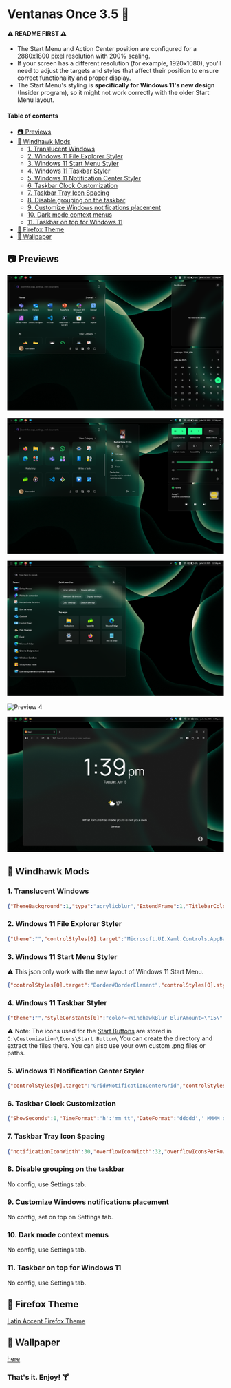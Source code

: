 # Ventanas Once 3.5 🦅

#### ⚠️ README FIRST ⚠️
- The Start Menu and Action Center position are configured for a 2880x1800 pixel resolution with 200% scaling.
- If your screen has a different resolution (for example, 1920x1080), you'll need to adjust the targets and styles that affect their position to ensure correct functionality and proper display.
- The Start Menu's styling is **specifically for Windows 11's new design** (Insider program), so it might not work correctly with the older Start Menu layout.

#### Table of contents
* [📷 Previews](#previews)
* [🦅 Windhawk Mods](#windhawk-mods)
    * [1. Translucent Windows](#1-translucent-windows)
    * [2. Windows 11 File Explorer Styler](#2-windows-11-file-explorer-styler)
    * [3. Windows 11 Start Menu Styler](#3-windows-11-start-menu-styler)
    * [4. Windows 11 Taskbar Styler](#4-windows-11-taskbar-styler)
    * [5. Windows 11 Notification Center Styler](#5-windows-11-notification-center-styler)
    * [6. Taskbar Clock Customization](#6-taskbar-clock-customization)
    * [7. Taskbar Tray Icon Spacing](#7-taskbar-tray-icon-spacing)
    * [8. Disable grouping on the taskbar](#8-disable-grouping-on-the-taskbar)
    * [9. Customize Windows notifications placement](#9-customize-windows-notifications-placement)
    * [10. Dark mode context menus](#10-dark-mode-context-menus)
    * [11. Taskbar on top for Windows 11](#11-taskbar-on-top-for-windows-11)
* [🦊 Firefox Theme](#firefox-theme)
* [🔗 Wallpaper](#wallpaper)

## 📷 Previews

![Preview 1](https://github.com/Acercandr0/Ventanas-Once/blob/main/Previews/prev1.png)

![Preview 2](https://github.com/Acercandr0/Ventanas-Once/blob/main/Previews/prev2.png)

![Preview 3](https://github.com/Acercandr0/Ventanas-Once/blob/main/Previews/prev3.png)

![Preview 4](https://github.com/Acercandr0/Ventanas-Once/blob/main/Previews/prev4.png)

![Preview 5](https://github.com/Acercandr0/Ventanas-Once/blob/main/Previews/prev5.png)

## 🦅 Windhawk Mods

### 1. Translucent Windows
```json
{"ThemeBackground":1,"type":"acrylicblur","ExtendFrame":1,"TitlebarColor.ColorTitlebar":0,"TitlebarColor.titlerbarstyles_active":"","TitlebarColor.titlerbarstyles_inactive":"","TitlebarTextColor.ColorTitlebarText":0,"TitlebarTextColor.titlerbarcolorstyles_active":"","TitlebarTextColor.titlerbarcolorstyles_inactive":"","BorderColor.ColorBorder":0,"BorderColor.borderstyles_active":"0","BorderColor.borderstyles_inactive":"0","BorderColor.MenuBorderColor":0,"TextAlphaBlend":1,"AccentBlurBehind":"B3222733","ImmersiveDarkTitle":1,"CornerOption":"default","RainbowSpeed":1,"BorderColor.RainbowBorder":0,"TitlebarColor.RainbowTitlebar":0,"RenderingMod.ThemeBackground":1,"RenderingMod.AccentColorControls":1,"RuledPrograms[0].target":"mspaint.exe","RuledPrograms[0].type":"none","RuledPrograms[0].AccentBlurBehind":"00000000","RuledPrograms[0].ImmersiveDarkTitle":0,"RuledPrograms[0].ExtendFrame":0,"RuledPrograms[0].CornerOption":"default","RuledPrograms[0].RainbowSpeed":1,"RuledPrograms[0].TitlebarColor.ColorTitlebar":0,"RuledPrograms[0].TitlebarColor.RainbowTitlebar":0,"RuledPrograms[0].TitlebarColor.titlerbarstyles_active":"FF0000","RuledPrograms[0].TitlebarColor.titlerbarstyles_inactive":"00FFFF","RuledPrograms[0].TitlebarTextColor.ColorTitlebarText":0,"RuledPrograms[0].TitlebarTextColor.RainbowTextColor":0,"RuledPrograms[0].TitlebarTextColor.titlerbarcolorstyles_active":"FF0000","RuledPrograms[0].TitlebarTextColor.titlerbarcolorstyles_inactive":"00FFFF","RuledPrograms[0].BorderColor.ColorBorder":0,"RuledPrograms[0].BorderColor.RainbowBorder":0,"RuledPrograms[0].BorderColor.borderstyles_active":"FF0000","RuledPrograms[0].BorderColor.borderstyles_inactive":"00FFFF"}
```

### 2. Windows 11 File Explorer Styler
```json
{"theme":"","controlStyles[0].target":"Microsoft.UI.Xaml.Controls.AppBarSeparator","controlStyles[0].styles[0]":"Visibility=Collapsed","controlStyles[1].target":"Grid#DetailsViewControlRootGrid","controlStyles[1].styles[0]":"Background=Transparent","controlStyles[2].target":"StackPanel#DetailsViewThumbnail","controlStyles[2].styles[0]":"Background=Transparent","controlStyles[3].target":"Grid#CommandBarControlRootGrid","controlStyles[3].styles[0]":"Background=Transparent","controlStyles[3].styles[1]":"BorderThickness=0,0,0,0","controlStyles[4].target":"FileExplorerExtensions.GalleryViewControl#GalleryViewControl > Grid","controlStyles[4].styles[0]":"Background=Transparent","controlStyles[5].target":"FileExplorerExtensions.GalleryViewControl#GalleryViewControl > Grid > Grid#GalleryRootGrid","controlStyles[5].styles[0]":"Background=Transparent","controlStyles[6].target":"TabViewItem > Grid#LayoutRoot > Canvas > Microsoft.UI.Xaml.Shapes.Path#SelectedBackgroundPath","controlStyles[6].styles[0]":"Fill=Transparent","controlStyles[7].target":"Microsoft.UI.Xaml.Controls.Grid#NavigationBarControlGrid","controlStyles[7].styles[0]":"Background=Transparent","controlStyles[8].target":"CommandBar#FileExplorerCommandBar","controlStyles[8].styles[0]":"Background=Transparent","controlStyles[9].target":"Microsoft.UI.Xaml.Controls.Border#RightBottomBorderLine","controlStyles[9].styles[0]":"Visibility=Collapsed","controlStyles[10].target":"Microsoft.UI.Xaml.Controls.Border#LeftBottomBorderLine","controlStyles[10].styles[0]":"Visibility=Collapsed","controlStyles[11].target":"Microsoft.UI.Xaml.Controls.Border#BottomBorderLine","controlStyles[11].styles[0]":"Visibility=Collapsed","controlStyles[12].target":"TabViewItem > Grid#LayoutRoot > Grid#TabContainer","controlStyles[12].styles[0]":"BorderBrush=Transparent","controlStyles[12].styles[1]":"Background=Transparent","styleConstants[0]":"","resourceVariables[0].variableKey":"","resourceVariables[0].value":"","explorerFrameContainerHeight":0}
```

### 3. Windows 11 Start Menu Styler
⚠️ This json only work with the new layout of Windows 11 Start Menu.
```json
{"controlStyles[0].target":"Border#BorderElement","controlStyles[0].styles[0]":"Background=Transparent","controlStyles[1].target":"Border#StartDropShadow\"","controlStyles[1].styles[0]":"Visibility=Collapsed","controlStyles[2].target":"Border#AcrylicBorder","controlStyles[2].styles[0]":"Background:=$color","controlStyles[3].target":"Border#AcrylicOverlay","controlStyles[3].styles[0]":"Background:=Transparent","controlStyles[3].styles[1]":"BorderThickness=0,0,0,0","controlStyles[4].target":"Grid#UnderlineContainer","controlStyles[4].styles[0]":"Visibility=Collapsed","controlStyles[5].target":"Border#dropshadow","controlStyles[5].styles[0]":"Visibility=Collapsed","controlStyles[6].target":"Windows.UI.Xaml.Controls.Grid#FrameRoot","controlStyles[6].styles[0]":"RenderTransform:=<TranslateTransform X=\"0\" Y=\"-368\" />","controlStyles[6].styles[1]":"MaxHeight=500","controlStyles[7].target":"Windows.UI.Xaml.Controls.SemanticZoom#TopLevelRoot","controlStyles[7].styles[0]":"RenderTransform:=<TranslateTransform X=\"0\" Y=\"368\" />","controlStyles[8].target":"Windows.UI.Xaml.Controls.Border#RightCompanionDropShadow","controlStyles[8].styles[0]":"Visibility=Collapsed","controlStyles[9].target":"Windows.UI.Xaml.Controls.Border#AppBorder","controlStyles[9].styles[0]":"Background:=$color","controlStyles[10].target":"Windows.UI.Xaml.Controls.Border#TaskbarSearchBackground","controlStyles[10].styles[0]":"Background=Transparent","controlStyles[11].target":"Windows.UI.Xaml.Controls.Border#dropshadow","controlStyles[11].styles[0]":"Visibility=Collapsed","controlStyles[12].target":"Windows.UI.Xaml.Controls.Border#LayerBorder","controlStyles[12].styles[0]":"Visibility=Collapsed","controlStyles[13].target":"StartMenu.FolderModal","controlStyles[13].styles[0]":"RenderTransform:=<TranslateTransform X=\"0\" Y=\"368\" />","controlStyles[14].target":"StartMenu.FolderModal > Windows.UI.Xaml.Controls.Grid#Root > Windows.UI.Xaml.Controls.Border","controlStyles[14].styles[0]":"Background:=$color","controlStyles[14].styles[1]":"Shadow:=","controlStyles[14].styles[2]":"BorderThickness=0","controlStyles[15].target":"StartMenu.CategoryControl > Windows.UI.Xaml.Controls.Grid#RootGrid > Windows.UI.Xaml.Controls.Border","controlStyles[15].styles[0]":"BorderThickness=0","controlStyles[16].target":"Windows.UI.Xaml.Controls.Border#StartDropShadow","controlStyles[16].styles[0]":"Visibility=Collapsed","controlStyles[2].styles[1]":"BorderThickness=0","controlStyles[9].styles[1]":"BorderThickness=0","styleConstants[0]":"color=<WindhawkBlur BlurAmount=\"20\" TintColor=\"#B3222733\"/>","controlStyles[15].styles[1]":"Background:=$color"}
```

### 4. Windows 11 Taskbar Styler  
```json
{"theme":"","styleConstants[0]":"color=<WindhawkBlur BlurAmount=\"15\" TintColor=\"#B3222733\"/>","resourceVariables[0].variableKey":"","resourceVariables[0].value":"","controlStyles[0].target":"Taskbar.TaskListLabeledButtonPanel@RunningIndicatorStates > Rectangle#RunningIndicator","controlStyles[0].styles[0]":"Width@ActiveRunningIndicator=21","controlStyles[0].styles[1]":"Height=2","controlStyles[0].styles[2]":"Width@InactiveRunningIndicator=10","controlStyles[0].styles[3]":"Margin=4,0,0,0","controlStyles[1].target":"Taskbar.ExperienceToggleButton#LaunchListButton[AutomationProperties.AutomationId=StartButton] > Taskbar.TaskListButtonPanel@CommonStates > Border#BackgroundElement","controlStyles[1].styles[0]":"Background@InactiveNormal:=<ImageBrush Stretch=\"Uniform\" ImageSource=\"C:\\Customization\\Icons\\Start Button\\Normal.png\" />","controlStyles[1].styles[1]":"Background@InactivePointerOver:=<ImageBrush Stretch=\"Uniform\" ImageSource=\"C:\\Customization\\Icons\\Start Button\\Hover.png\" />","controlStyles[1].styles[2]":"Background@InactivePressed:=<ImageBrush Stretch=\"Uniform\" ImageSource=\"C:\\Customization\\Icons\\Start Button\\Pressed.png\" />","controlStyles[1].styles[3]":"BorderThickness=0","controlStyles[1].styles[4]":"Background@ActiveNormal:=<ImageBrush Stretch=\"Uniform\" ImageSource=\"C:\\Customization\\Icons\\Start Button\\Pressed.png\" />","controlStyles[1].styles[5]":"Background@ActivePointerOver:=<ImageBrush Stretch=\"Uniform\" ImageSource=\"C:\\Customization\\Icons\\Start Button\\Hover.png\" />","controlStyles[1].styles[6]":"Background@ActivePressed:=<ImageBrush Stretch=\"Uniform\" ImageSource=\"C:\\Customization\\Icons\\Start Button\\Pressed.png\" />","controlStyles[1].styles[7]":"CornerRadius=0","controlStyles[1].styles[8]":"MaxHeight=15","controlStyles[1].styles[9]":"MaxWidth=15","controlStyles[2].target":"Taskbar.ExperienceToggleButton#LaunchListButton[AutomationProperties.AutomationId=StartButton] > Taskbar.TaskListButtonPanel > Microsoft.UI.Xaml.Controls.AnimatedVisualPlayer#Icon","controlStyles[2].styles[0]":"Visibility=Collapsed","controlStyles[3].target":"Taskbar.TaskbarFrame > Grid#RootGrid > Taskbar.TaskbarBackground > Grid > Rectangle#BackgroundFill","controlStyles[3].styles[0]":"Fill:=$color","controlStyles[4].target":"Taskbar.ExperienceToggleButton#LaunchListButton","controlStyles[4].styles[0]":"Width=35","controlStyles[5].target":"Windows.UI.Xaml.Controls.Image#OverlayIcon","controlStyles[5].styles[0]":"Transform3D:=<CompositeTransform3D ScaleX=\"0.6\" ScaleY=\"0.6\" ScaleZ=\"0.6\" />","controlStyles[5].styles[1]":"Margin=11,1,0,0","controlStyles[6].target":"Taskbar.Badge#BadgeControl","controlStyles[6].styles[0]":"Transform3D:=<CompositeTransform3D ScaleX=\"0.6\" ScaleY=\"0.6\" ScaleZ=\"0.6\" />","controlStyles[6].styles[1]":"Margin=11,1,0,0","controlStyles[7].target":"Taskbar.TaskListLabeledButtonPanel#IconPanel","controlStyles[7].styles[0]":"Padding=0","controlStyles[8].target":"Windows.UI.Xaml.Controls.Image#Icon","controlStyles[8].styles[0]":"Margin=4,0,0,0","controlStyles[9].target":"Border#OverflowFlyoutBackgroundBorder","controlStyles[9].styles[0]":"Background:=$color","controlStyles[9].styles[1]":"Shadow:=","controlStyles[10].target":"Windows.UI.Xaml.Controls.Border#BackgroundBorder","controlStyles[10].styles[0]":"Margin=0,0,0,0","controlStyles[4].styles[1]":"Margin=3,0,10,0","controlStyles[11].target":"Rectangle#BackgroundStroke","controlStyles[11].styles[0]":"Visibility=Collapsed","controlStyles[1].styles[10]":"Margin=-6,0,0,0","controlStyles[9].styles[2]":"BorderThickness=0","controlStyles[11].styles[1]":"Shadow:=","controlStyles[12].target":"Microsoft.UI.Xaml.Controls.ProgressBar#ProgressIndicator","controlStyles[12].styles[0]":"Width=auto","controlStyles[12].styles[1]":"MinHeight=2","controlStyles[12].styles[2]":"Margin=0"}
```
⚠️ Note: The icons used for the [Start Buttons](https://github.com/Acercandr0/Ventanas-Once/blob/main/Start%20Button.7z) are stored in `C:\Customization\Icons\Start Button\` You can create the directory and extract the files there. You can also use your own custom .png files or paths.

### 5. Windows 11 Notification Center Styler
```json
{"controlStyles[0].target":"Grid#NotificationCenterGrid","controlStyles[0].styles[0]":"Background:=$color","controlStyles[0].styles[1]":"BorderThickness=0","controlStyles[0].styles[2]":"Shadow:=","controlStyles[0].styles[3]":"VerticalAlignment=Stretch","controlStyles[1].target":"Grid#CalendarCenterGrid","controlStyles[1].styles[0]":"Background:=$color","controlStyles[1].styles[1]":"BorderThickness=0","controlStyles[1].styles[2]":"Shadow:=","controlStyles[2].target":"ScrollViewer#CalendarControlScrollViewer","controlStyles[2].styles[0]":"Background:=<AcrylicBrush Opacity=\"0\"/>","controlStyles[3].target":"MenuFlyoutPresenter","controlStyles[3].styles[0]":"Background:=$color","controlStyles[3].styles[1]":"BorderThickness=0","controlStyles[3].styles[2]":"Padding=2,4,2,4","controlStyles[3].styles[3]":"Shadow:=","controlStyles[4].target":"Border#JumpListRestyledAcrylic","controlStyles[4].styles[0]":"Background:=$color","controlStyles[4].styles[1]":"BorderThickness=0","controlStyles[4].styles[2]":"Shadow:=","controlStyles[5].target":"Grid#ControlCenterRegion","controlStyles[5].styles[0]":"Background:=$color","controlStyles[5].styles[1]":"BorderThickness=0","controlStyles[5].styles[2]":"Margin=0,0,0,460","controlStyles[5].styles[3]":"Shadow:=","controlStyles[6].target":"Windows.UI.Xaml.Controls.Grid#L1Grid > Border","controlStyles[6].styles[0]":"Background:=<SolidColorBrush Color=\"Transparent\"/>","controlStyles[7].target":"Windows.UI.Xaml.Controls.Grid#MediaTransportControlsRegion","controlStyles[7].styles[0]":"Background:=$color","controlStyles[7].styles[1]":"BorderThickness=0","controlStyles[7].styles[2]":"Margin=0,0,0,-970","controlStyles[7].styles[3]":"Shadow:=","controlStyles[8].target":"Grid#MediaTransportControlsRoot","controlStyles[8].styles[0]":"Background:=<SolidColorBrush Color=\"Transparent\"/>","controlStyles[9].target":"ContentPresenter#PageContent","controlStyles[9].styles[0]":"Background:=<SolidColorBrush Color=\"Transparent\"/>","controlStyles[10].target":"ContentPresenter#PageContent > Grid > Border","controlStyles[10].styles[0]":"Background:=<SolidColorBrush Color=\"Transparent\"/>","controlStyles[11].target":"QuickActions.ControlCenter.AccessibleWindow#PageWindow > ContentPresenter > Grid#FullScreenPageRoot","controlStyles[11].styles[0]":"Background:=<SolidColorBrush Color=\"Transparent\"/>","controlStyles[12].target":"QuickActions.ControlCenter.AccessibleWindow#PageWindow > ContentPresenter > Grid#FullScreenPageRoot > ContentPresenter#PageHeader","controlStyles[12].styles[0]":"Background:=<SolidColorBrush Color=\"Transparent\"/>","controlStyles[13].target":"Windows.UI.Xaml.Controls.ListView#MediaButtonsListView","controlStyles[13].styles[0]":"RenderTransform:=<ScaleTransform ScaleX=\"0.9\" ScaleY=\"0.9\" />","controlStyles[13].styles[1]":"RenderTransformOrigin=0.5,0.5","controlStyles[14].target":"ActionCenter.FocusSessionControl","controlStyles[14].styles[0]":"Height=0","theme":"","styleConstants[0]":"color=<WindhawkBlur BlurAmount=\"15\" TintColor=\"#B3222733\"/>","resourceVariables[0].variableKey":"","resourceVariables[0].value":"","controlStyles[15].target":"Border#ToastBackgroundBorder2","controlStyles[15].styles[0]":"Background:=$color","controlStyles[15].styles[1]":"BorderThickness=0,0,0,0","controlStyles[15].styles[2]":"Shadow:=","controlStyles[16].target":"Grid#ThumbnailImage","controlStyles[16].styles[0]":"Grid.Column=0","controlStyles[16].styles[1]":"Margin=-2,-5,0,0","controlStyles[16].styles[2]":"Height=132","controlStyles[16].styles[3]":"Width=130","controlStyles[17].target":"StackPanel#PrimaryAndSecondaryTextContainer","controlStyles[17].styles[0]":"Margin=160,-10,0,0","controlStyles[13].styles[2]":"Margin=60,-30,-10,0","controlStyles[13].styles[3]":"VerticalAlignment=0","controlStyles[13].styles[4]":"HorizontalAlignment=2","controlStyles[18].target":"Windows.UI.Xaml.Controls.Image#IconImage","controlStyles[19].target":"Windows.UI.Xaml.Controls.TextBlock#AppNameText","controlStyles[19].styles[0]":"Margin=160,0,0,-40","controlStyles[18].styles[0]":"Visibility=Collapsed","controlStyles[2].styles[1]":"BorderThickness=0"}
```

### 6. Taskbar Clock Customization  
```json
{"ShowSeconds":0,"TimeFormat":"h':'mm tt","DateFormat":"ddddd',' MMMM d","WeekdayFormat":"dddd","WeekdayFormatCustom":"","TopLine":"%date%   %time%","BottomLine":"","MiddleLine":"","TooltipLine":"","Width":180,"Height":60,"MaxWidth":0,"TextSpacing":0,"WebContentsItems[0].Url":"","WebContentsItems[0].BlockStart":"","WebContentsItems[0].Start":"","WebContentsItems[0].End":"","WebContentsItems[0].MaxLength":50,"WebContentsUpdateInterval":10,"TimeZones[0]":"Eastern Standard Time","TimeStyle.Hidden":0,"TimeStyle.TextColor":"","TimeStyle.TextAlignment":"","TimeStyle.FontSize":0,"TimeStyle.FontFamily":"","TimeStyle.FontWeight":"","TimeStyle.FontStyle":"","TimeStyle.FontStretch":"","TimeStyle.CharacterSpacing":0,"DateStyle.Hidden":1,"DateStyle.TextColor":"","DateStyle.TextAlignment":"","DateStyle.FontSize":0,"DateStyle.FontFamily":"","DateStyle.FontWeight":"","DateStyle.FontStyle":"","DateStyle.FontStretch":"","DateStyle.CharacterSpacing":0,"oldTaskbarOnWin11":0}
```

### 7. Taskbar Tray Icon Spacing
```json
{"notificationIconWidth":30,"overflowIconWidth":32,"overflowIconsPerRow":5}
```

### 8. Disable grouping on the taskbar
No config, use Settings tab.

### 9. Customize Windows notifications placement
No config, set on top on Settings tab.

### 10. Dark mode context menus
No config, use Settings tab.

### 11. Taskbar on top for Windows 11
No config, use Settings tab.

## 🦊 Firefox Theme
[Latin Accent Firefox Theme](https://github.com/Acercandr0/Latin-Accent)

## 🔗 Wallpaper
[here](https://4kwallpapers.com/black-dark/ios-13-stock-ipados-dark-green-black-background-amoled-ipad-794.html)

### That's it. Enjoy! 🍸
